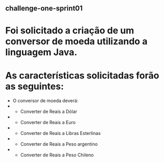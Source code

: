 ## challenge-one-sprint01
# Foi solicitado a criação de um conversor de moeda utilizando a linguagem Java. 
# As características solicitadas forão as seguintes:
* O conversor de moeda deverá:
* - Converter de Reais a Dólar
* - Converter de Reais a Euro
* - Converter de Reais a Libras Esterlinas
* - Converter de Reais a Peso argentino
* - Converter de Reais a Peso Chileno
